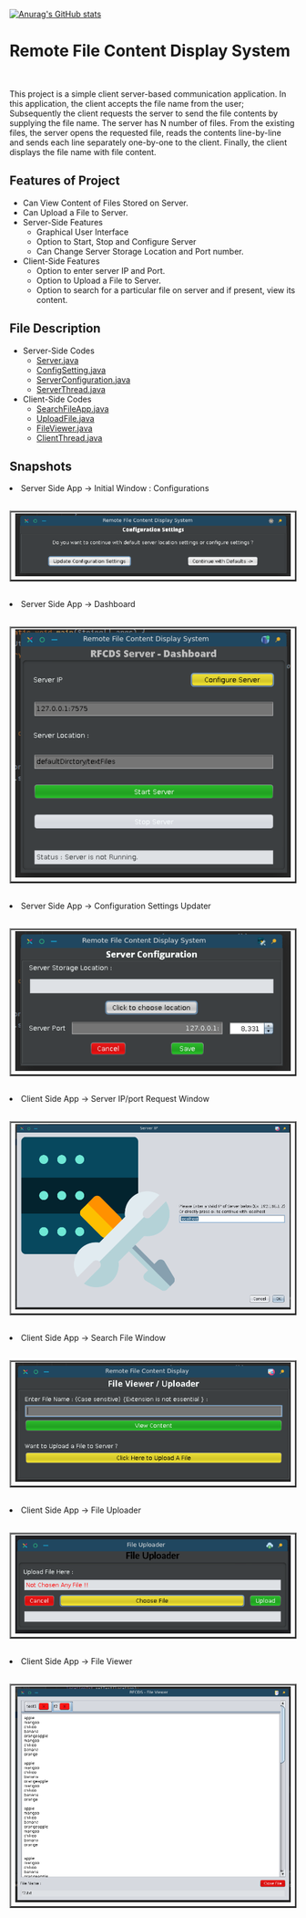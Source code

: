 [![Anurag's GitHub stats](https://github-readme-stats.vercel.app/api?username=priyanshu-lanjewar)](https://github.com/anuraghazra/github-readme-stats)

<html>
<body>
<h1> Remote File Content Display System</h1><br><p>
This project is a simple client server-based communication application.
In this application, the client accepts the file name from the user;
Subsequently the client requests the server to send the file contents by
supplying the file name. The server has N number of files. From the
existing files, the server opens the requested file, reads the contents
line-by-line and sends each line separately one-by-one to the client.
Finally, the client displays the file name with file content.</p>
<h2>Features of Project </h2>
<ul>
<li> Can View Content of Files Stored on Server.
<li> Can Upload a File to Server.
<li> Server-Side Features
<ul>
<li> Graphical User Interface
<li> Option to Start, Stop and Configure Server
<li> Can Change Server Storage Location and Port number.
</ul>
<li> Client-Side Features
<ul>
<li> Option to enter server IP and Port.
<li> Option to Upload a File to Server.
<li> Option to search for a particular file on server and if present, view its content.
</ul>
</ul>
<h2> File Description </h2>
<ul>
<li>Server-Side Codes 
<ul>
<li><a href="https://github.com/priyanshu-lanjewar/Remote-File-Content-Display-System/blob/master/src/Server.java">Server.java</a>
<li><a href="https://github.com/priyanshu-lanjewar/Remote-File-Content-Display-System/blob/master/src/ConfigSetting.java">ConfigSetting.java</a>
<li><a href="https://github.com/priyanshu-lanjewar/Remote-File-Content-Display-System/blob/master/src/ServerConfiguration.java">ServerConfiguration.java</a>
<li><a href="https://github.com/priyanshu-lanjewar/Remote-File-Content-Display-System/blob/master/src/ServerThread.java">ServerThread.java</a>
</ul>
<li>Client-Side Codes 
<ul>
<li><a href="https://github.com/priyanshu-lanjewar/Remote-File-Content-Display-System/blob/master/src/SearchFileApp.java">SearchFileApp.java</a> 
<li><a href="https://github.com/priyanshu-lanjewar/Remote-File-Content-Display-System/blob/master/src/UploadFIle.java">UploadFile.java</a>
<li><a href="https://github.com/priyanshu-lanjewar/Remote-File-Content-Display-System/blob/master/src/FileViewer.java">FileViewer.java</a>
<li><a href="https://github.com/priyanshu-lanjewar/Remote-File-Content-Display-System/blob/master/src/ClientThread.java">ClientThread.java</a>
</ul>
</ul>
  <h2>Snapshots</h2>
  <li> Server Side App -> Initial Window : Configurations <br><br>
    <table border=2><td><img src = "https://github.com/priyanshu-lanjewar/Remote-File-Content-Display-System/blob/master/ScreenShots/Configuration%20Que%20first%20Screen.png"/></td></table><br>
      <li> Server Side App -> Dashboard <br><br>
   <table border=2><td><img src = "https://github.com/priyanshu-lanjewar/Remote-File-Content-Display-System/blob/master/ScreenShots/defaultConfServerBlank.png"/></td></table><br>
    <li> Server Side App -> Configuration Settings Updater <br><br>
   <table border=2><td><img src = "https://github.com/priyanshu-lanjewar/Remote-File-Content-Display-System/blob/master/ScreenShots/ChangeServerSetting.png"/></td></table><br>
      <li> Client Side App -> Server IP/port Request Window <br><br>
   <table border=2><td><img src = "https://github.com/priyanshu-lanjewar/Remote-File-Content-Display-System/blob/master/ScreenShots/ClientSideIpofServer.png"/></td></table><br>
        <li> Client Side App -> Search File Window <br><br>
   <table border=2><td><img src = "https://github.com/priyanshu-lanjewar/Remote-File-Content-Display-System/blob/master/ScreenShots/FileViewerDashboard.png"/></td></table><br>
          <li> Client Side App -> File Uploader <br><br>
   <table border=2><td><img src = "https://github.com/priyanshu-lanjewar/Remote-File-Content-Display-System/blob/master/ScreenShots/Uploader.png"/></td></table><br>
            <li> Client Side App -> File Viewer <br><br>
   <table border=2><td><img src = "https://github.com/priyanshu-lanjewar/Remote-File-Content-Display-System/blob/master/ScreenShots/fileF2Viewer.png"/></td></table><br>
</body>
</html>
